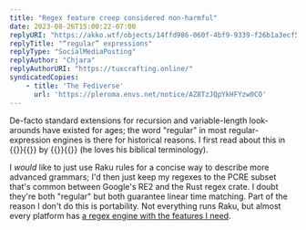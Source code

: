 ```yaml
---
title: "Regex feature creep considered non-harmful"
date: 2023-08-26T15:00:22-07:00
replyURI: "https://akko.wtf/objects/14ffd986-060f-4bf9-9339-f26b1a3ecf5c"
replyTitle: "“regular” expressions"
replyType: "SocialMediaPosting"
replyAuthor: "Chjara"
replyAuthorURI: "https://tuxcrafting.online/"
syndicatedCopies:
    - title: 'The Fediverse'
      url: 'https://pleroma.envs.net/notice/AZ8TzJQpYkHFYzw0CO'
---
```

De-facto standard extensions for recursion and variable-length look-arounds have existed for ages; the word "regular" in most regular-expression engines is there for historical reasons. I first read about this in {{<mention-work itemtype="TechArticle">}}{{<cited-work name="Apocalypse 5: Pattern Matching" extraName="headline" url="https://raku.org/archive/doc/design/apo/A05.html">}} by {{<indieweb-person itemprop="author" first-name="Larry" last-name="Wall" url="http://www.wall.org/~larry/">}}{{</mention-work>}} (he loves his biblical terminology).

I _would_ like to just use Raku rules for a concise way to describe more advanced grammars; I'd then just keep my regexes to the PCRE subset that's common between Google's RE2 and the Rust regex crate. I doubt they're both "regular" but both guarantee linear time matching. Part of the reason I don't do this is portability. Not everything runs Raku, but almost every platform has [a regex engine with the features I need](https://en.wikipedia.org/wiki/Comparison_of_regular_expression_engines).

